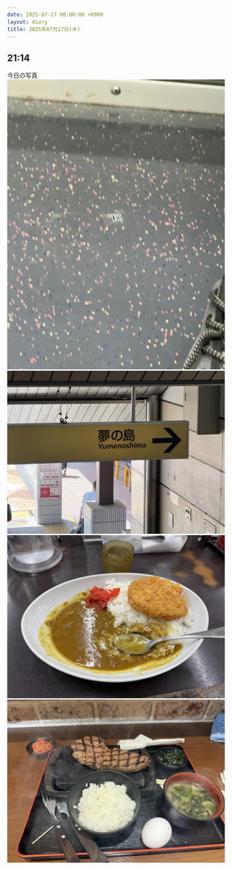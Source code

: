 ```yaml
---
date: 2025-07-17 00:00:00 +0900
layout: diary
title: 2025年07月17日(木)
---
```


## 21:14
今日の写真![画像 1](/images/2025-07-17/2114-01.webp)
![画像 2](/images/2025-07-17/2114-02.webp)
![画像 3](/images/2025-07-17/2114-03.webp)
![画像 4](/images/2025-07-17/2114-04.webp)
